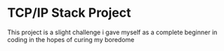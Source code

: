 # TCP/IP Stack Project
This project is a slight challenge i gave myself as a complete beginner in coding in the hopes of curing my boredome